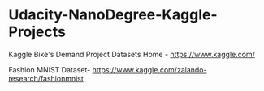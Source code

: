 # Udacity-NanoDegree-Kaggle-Projects


Kaggle Bike's Demand Project
Datasets Home - https://www.kaggle.com/

Fashion MNIST Dataset-
https://www.kaggle.com/zalando-research/fashionmnist
